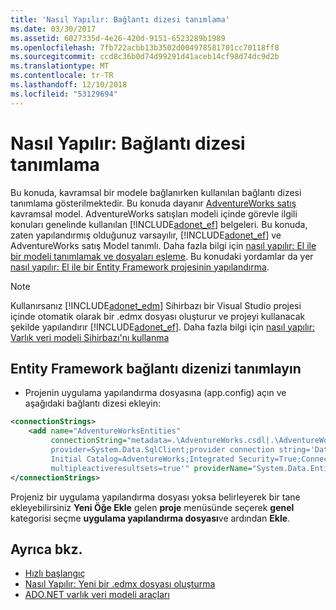 ```yaml
---
title: 'Nasıl Yapılır: Bağlantı dizesi tanımlama'
ms.date: 03/30/2017
ms.assetid: 6027335d-4e26-420d-9151-6523289b1989
ms.openlocfilehash: 7fb722acbb13b3502d004978581701cc70118ff8
ms.sourcegitcommit: ccd8c36b0d74d99291d41aceb14cf98d74dc9d2b
ms.translationtype: MT
ms.contentlocale: tr-TR
ms.lasthandoff: 12/10/2018
ms.locfileid: "53129694"
---
```

# <a name="how-to-define-the-connection-string"></a>Nasıl Yapılır: Bağlantı dizesi tanımlama

Bu konuda, kavramsal bir modele bağlanırken kullanılan bağlantı dizesi tanımlama gösterilmektedir. Bu konuda dayanır [AdventureWorks satış](https://docs.microsoft.com/previous-versions/dotnet/netframework-4.0/bb387147(v=vs.100)) kavramsal model. AdventureWorks satışları modeli içinde görevle ilgili konuları genelinde kullanılan [!INCLUDE[adonet_ef](../../../../../includes/adonet-ef-md.md)] belgeleri. Bu konuda, zaten yapılandırmış olduğunuz varsayılır, [!INCLUDE[adonet_ef](../../../../../includes/adonet-ef-md.md)] ve AdventureWorks satış Model tanımlı. Daha fazla bilgi için [nasıl yapılır: El ile bir modeli tanımlamak ve dosyaları eşleme](https://docs.microsoft.com/previous-versions/dotnet/netframework-4.0/bb399785(v=vs.100)). Bu konudaki yordamlar da yer [nasıl yapılır: El ile bir Entity Framework projesinin yapılandırma](https://docs.microsoft.com/previous-versions/dotnet/netframework-4.0/bb738546(v=vs.100)).

> [!NOTE]
> Kullanırsanız [!INCLUDE[adonet_edm](../../../../../includes/adonet-edm-md.md)] Sihirbazı bir Visual Studio projesi içinde otomatik olarak bir .edmx dosyası oluşturur ve projeyi kullanacak şekilde yapılandırır [!INCLUDE[adonet_ef](../../../../../includes/adonet-ef-md.md)]. Daha fazla bilgi için [nasıl yapılır: Varlık veri modeli Sihirbazı'nı kullanma](https://docs.microsoft.com/previous-versions/dotnet/netframework-4.0/bb738677(v=vs.100))

## <a name="to-define-the-entity-framework-connection-string"></a>Entity Framework bağlantı dizenizi tanımlayın

- Projenin uygulama yapılandırma dosyasına (app.config) açın ve aşağıdaki bağlantı dizesi ekleyin:

```xml
<connectionStrings>
    <add name="AdventureWorksEntities" 
         connectionString="metadata=.\AdventureWorks.csdl|.\AdventureWorks.ssdl|.\AdventureWorks.msl;
         provider=System.Data.SqlClient;provider connection string='Data Source=localhost;
         Initial Catalog=AdventureWorks;Integrated Security=True;Connection Timeout=60;
         multipleactiveresultsets=true'" providerName="System.Data.EntityClient" />
</connectionStrings>
```

Projeniz bir uygulama yapılandırma dosyası yoksa belirleyerek bir tane ekleyebilirsiniz **Yeni Öğe Ekle** gelen **proje** menüsünde seçerek **genel** kategorisi seçme **uygulama yapılandırma dosyası**ve ardından **Ekle**.

## <a name="see-also"></a>Ayrıca bkz.

- [Hızlı başlangıç](https://docs.microsoft.com/previous-versions/dotnet/netframework-4.0/bb399182(v=vs.100))
- [Nasıl Yapılır: Yeni bir .edmx dosyası oluşturma](https://docs.microsoft.com/previous-versions/dotnet/netframework-4.0/cc716703(v=vs.100))
- [ADO.NET varlık veri modeli araçları](https://docs.microsoft.com/previous-versions/dotnet/netframework-4.0/bb399249(v=vs.100))
